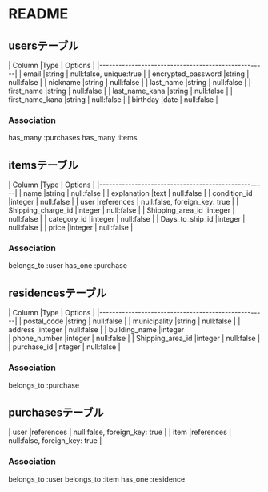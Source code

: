 # README

## usersテーブル

| Column                |Type          | Options     |
|----------------------------------------------------|
| email                 |string        | null:false, unique:true |
| encrypted_password    |string        | null:false  |
| nickname              |string        | null:false  |
| last_name             |string        | null:false  |
| first_name            |string        | null:false  |
| last_name_kana        |string        | null:false  |
| first_name_kana       |string        | null:false  |
| birthday              |date          | null:false  |




### Association
has_many :purchases
has_many :items




## itemsテーブル
| Column                |Type          | Options     |
|----------------------------------------------------|
| name                 |string        | null:false  |
| explanation          |text          | null:false  |
| condition_id            |integer        | null:false  |
| user                 |references    | null:false, foreign_key: true |
| Shipping_charge_id      |integer       | null:false  |
| Shipping_area_id        |integer       | null:false  |
| category_id             |integer       | null:false  |
| Days_to_ship_id         |integer       | null:false  |
| price                |integer       | null:false  |

### Association
belongs_to :user
has_one :purchase


## residencesテーブル
| Column                |Type          | Options     |
|----------------------------------------------------|
| postal_code          |string        | null:false  |
| municipality         |string        | null:false  |
| address              |integer       | null:false  |
| building_name        |integer        
| phone_number         |integer       | null:false  |
| Shipping_area_id     |integer       | null:false  |
| purchase_id          |integer       | null:false  |


### Association
belongs_to :purchase


## purchasesテーブル
| user                 |references    | null:false, foreign_key: true |
| item                 |references    | null:false, foreign_key: true |



### Association

belongs_to :user
belongs_to :item
has_one :residence